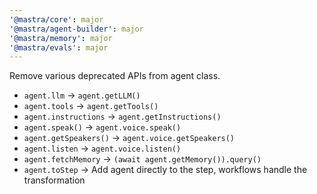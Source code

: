```yaml
---
'@mastra/core': major
'@mastra/agent-builder': major
'@mastra/memory': major
'@mastra/evals': major
---
```


Remove various deprecated APIs from agent class.

- `agent.llm` → `agent.getLLM()`
- `agent.tools` → `agent.getTools()`
- `agent.instructions` → `agent.getInstructions()`
- `agent.speak()` → `agent.voice.speak()`
- `agent.getSpeakers()` → `agent.voice.getSpeakers()`
- `agent.listen` → `agent.voice.listen()`
- `agent.fetchMemory` → `(await agent.getMemory()).query()`
- `agent.toStep` → Add agent directly to the step, workflows handle the transformation
